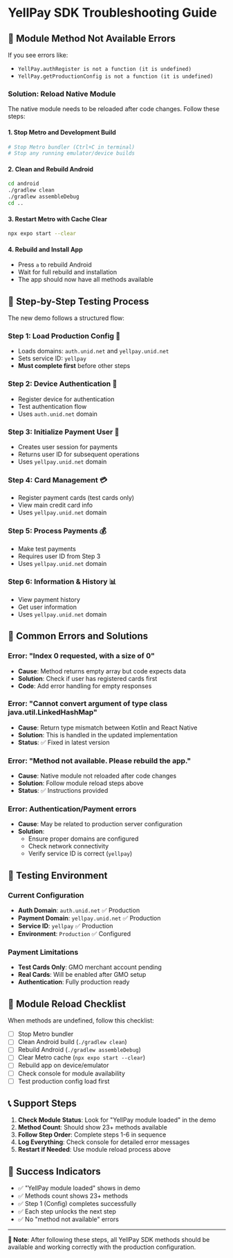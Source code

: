 # YellPay SDK Troubleshooting Guide

## 🚨 **Module Method Not Available Errors**

If you see errors like:

- `YellPay.authRegister is not a function (it is undefined)`
- `YellPay.getProductionConfig is not a function (it is undefined)`

### **Solution: Reload Native Module**

The native module needs to be reloaded after code changes. Follow these steps:

#### **1. Stop Metro and Development Build**

```bash
# Stop Metro bundler (Ctrl+C in terminal)
# Stop any running emulator/device builds
```

#### **2. Clean and Rebuild Android**

```bash
cd android
./gradlew clean
./gradlew assembleDebug
cd ..
```

#### **3. Restart Metro with Cache Clear**

```bash
npx expo start --clear
```

#### **4. Rebuild and Install App**

- Press `a` to rebuild Android
- Wait for full rebuild and installation
- The app should now have all methods available

## 🔧 **Step-by-Step Testing Process**

The new demo follows a structured flow:

### **Step 1: Load Production Config** 📡

- Loads domains: `auth.unid.net` and `yellpay.unid.net`
- Sets service ID: `yellpay`
- **Must complete first** before other steps

### **Step 2: Device Authentication** 🔐

- Register device for authentication
- Test authentication flow
- Uses `auth.unid.net` domain

### **Step 3: Initialize Payment User** 👤

- Creates user session for payments
- Returns user ID for subsequent operations
- Uses `yellpay.unid.net` domain

### **Step 4: Card Management** 💳

- Register payment cards (test cards only)
- View main credit card info
- Uses `yellpay.unid.net` domain

### **Step 5: Process Payments** 💰

- Make test payments
- Requires user ID from Step 3
- Uses `yellpay.unid.net` domain

### **Step 6: Information & History** 📊

- View payment history
- Get user information
- Uses `yellpay.unid.net` domain

## 🐛 **Common Errors and Solutions**

### **Error: "Index 0 requested, with a size of 0"**

- **Cause**: Method returns empty array but code expects data
- **Solution**: Check if user has registered cards first
- **Code**: Add error handling for empty responses

### **Error: "Cannot convert argument of type class java.util.LinkedHashMap"**

- **Cause**: Return type mismatch between Kotlin and React Native
- **Solution**: This is handled in the updated implementation
- **Status**: ✅ Fixed in latest version

### **Error: "Method not available. Please rebuild the app."**

- **Cause**: Native module not reloaded after code changes
- **Solution**: Follow module reload steps above
- **Status**: ✅ Instructions provided

### **Error: Authentication/Payment errors**

- **Cause**: May be related to production server configuration
- **Solution**:
  - Ensure proper domains are configured
  - Check network connectivity
  - Verify service ID is correct (`yellpay`)

## 📱 **Testing Environment**

### **Current Configuration**

- **Auth Domain**: `auth.unid.net` ✅ Production
- **Payment Domain**: `yellpay.unid.net` ✅ Production
- **Service ID**: `yellpay` ✅ Production
- **Environment**: `Production` ✅ Configured

### **Payment Limitations**

- **Test Cards Only**: GMO merchant account pending
- **Real Cards**: Will be enabled after GMO setup
- **Authentication**: Fully production ready

## 🔄 **Module Reload Checklist**

When methods are undefined, follow this checklist:

- [ ] Stop Metro bundler
- [ ] Clean Android build (`./gradlew clean`)
- [ ] Rebuild Android (`./gradlew assembleDebug`)
- [ ] Clear Metro cache (`npx expo start --clear`)
- [ ] Rebuild app on device/emulator
- [ ] Check console for module availability
- [ ] Test production config load first

## 📞 **Support Steps**

1. **Check Module Status**: Look for "YellPay module loaded" in the demo
2. **Method Count**: Should show 23+ methods available
3. **Follow Step Order**: Complete steps 1-6 in sequence
4. **Log Everything**: Check console for detailed error messages
5. **Restart if Needed**: Use module reload process above

## 🎯 **Success Indicators**

- ✅ "YellPay module loaded" shows in demo
- ✅ Methods count shows 23+ methods
- ✅ Step 1 (Config) completes successfully
- ✅ Each step unlocks the next step
- ✅ No "method not available" errors

---

**📝 Note**: After following these steps, all YellPay SDK methods should be available and working correctly with the production configuration.
